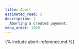 ```yaml
---
title: Abort
estimated_read: 3
description: |
  Aborting a created payment.
menu_order: 1300
---
```


{% include abort-reference.md %}
